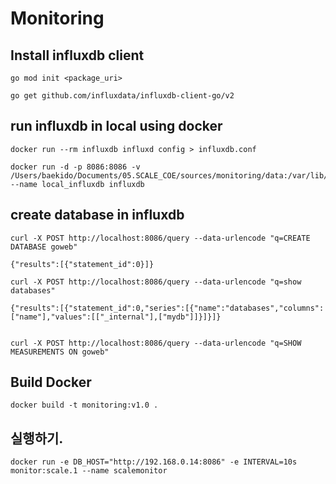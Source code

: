 # Monitoring

## Install influxdb client

```
go mod init <package_uri>

go get github.com/influxdata/influxdb-client-go/v2
```

## run influxdb in local using docker

```
docker run --rm influxdb influxd config > influxdb.conf
```


```
docker run -d -p 8086:8086 -v /Users/baekido/Documents/05.SCALE_COE/sources/monitoring/data:/var/lib/influxdb --name local_influxdb influxdb
```

## create database in influxdb

```
curl -X POST http://localhost:8086/query --data-urlencode "q=CREATE DATABASE goweb"

{"results":[{"statement_id":0}]}
```

```
curl -X POST http://localhost:8086/query --data-urlencode "q=show databases"

{"results":[{"statement_id":0,"series":[{"name":"databases","columns":["name"],"values":[["_internal"],["mydb"]]}]}]}


curl -X POST http://localhost:8086/query --data-urlencode "q=SHOW MEASUREMENTS ON goweb"
```

## Build Docker 

```
docker build -t monitoring:v1.0 .
```

## 실행하기. 

```
docker run -e DB_HOST="http://192.168.0.14:8086" -e INTERVAL=10s  monitor:scale.1 --name scalemonitor
```